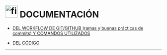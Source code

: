 # <img src="https://img.icons8.com/clouds/40/null/file.png" alt="file" width="40" height="40"/> DOCUMENTACIÓN 

- [DEL WORKFLOW DE GIT/GITHUB (ramas y buenas prácticas de commits) Y COMANDOS UTILIZADOS](https://github.com/Belendefranchi/appartamentos/documentacion/work-flow.md)

- [DEL CÓDIGO](https://github.com/Belendefranchi/appartamentos/documentacion/codigo.md)


---
